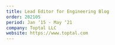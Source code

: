 ```yaml
---
title: Lead Editor for Engineering Blog
order: 202105
period: Jan ‘15 - May ‘21
company: Toptal LLC
website: https://www.toptal.com
---
```

